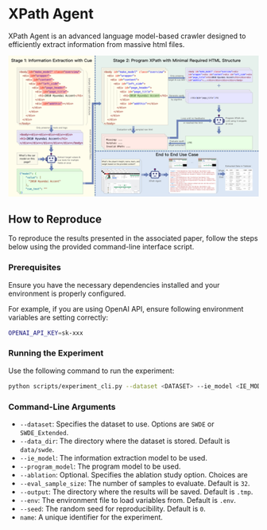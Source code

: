# XPath Agent

XPath Agent is an advanced language model-based crawler designed to efficiently extract information from massive html files.

![workflow of XPath Agent](paper/workflow.png)

## How to Reproduce

To reproduce the results presented in the associated paper, follow the steps below using the provided command-line interface script.

### Prerequisites

Ensure you have the necessary dependencies installed and your environment is properly configured.

For example, if you are using OpenAI API, ensure following environment variables are setting correctly:

```bash
OPENAI_API_KEY=sk-xxx
```

### Running the Experiment

Use the following command to run the experiment:

```bash
python scripts/experiment_cli.py --dataset <DATASET> --ie_model <IE_MODEL> --program_model <PROGRAM_MODEL> --name <EXPERIMENT_NAME>
```

### Command-Line Arguments

- `--dataset`: Specifies the dataset to use. Options are `SWDE` or `SWDE_Extended`.
- `--data_dir`: The directory where the dataset is stored. Default is `data/swde`.
- `--ie_model`: The information extraction model to be used.
- `--program_model`: The program model to be used.
- `--ablation`: Optional. Specifies the ablation study option. Choices are 
- `--eval_sample_size`: The number of samples to evaluate. Default is `32`.
- `--output`: The directory where the results will be saved. Default is `.tmp`.
- `--env`: The environment file to load variables from. Default is `.env`.
- `--seed`: The random seed for reproducibility. Default is `0`.
- `name`: A unique identifier for the experiment.
